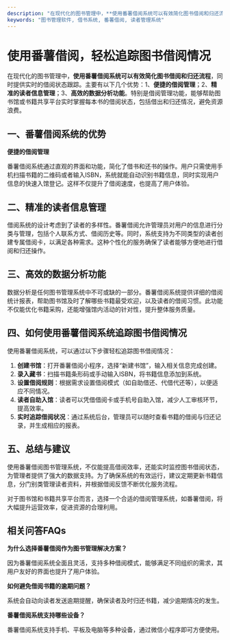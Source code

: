 ```yaml
---
description: "在现代化的图书管理中，**使用番薯借阅系统可以有效简化图书借阅和归还流程**，同时提供实时的借阅状态跟踪。主要有以下几个优势：1、**便捷的借阅管理**；2、**精准的读者信息管理**；3、**高效的数据分析功能**。特别是借阅管理功能，能够帮助图书馆或书籍共享平台实时掌握每本书的借阅状态，包括借出和归还情况，避免资源浪费。"
keywords: "图书管理软件, 借书系统, 番薯借阅, 读者管理系统"
---
```

# 使用番薯借阅，轻松追踪图书借阅情况

在现代化的图书管理中，**使用番薯借阅系统可以有效简化图书借阅和归还流程**，同时提供实时的借阅状态跟踪。主要有以下几个优势：1、**便捷的借阅管理**；2、**精准的读者信息管理**；3、**高效的数据分析功能**。特别是借阅管理功能，能够帮助图书馆或书籍共享平台实时掌握每本书的借阅状态，包括借出和归还情况，避免资源浪费。

## 一、番薯借阅系统的优势

**便捷的借阅管理**

番薯借阅系统通过直观的界面和功能，简化了借书和还书的操作。用户只需使用手机扫描书籍的二维码或者输入ISBN，系统就能自动识别书籍信息，同时实现用户信息的快速入馆登记。这样不仅提升了借阅速度，也提高了用户体验。

## 二、精准的读者信息管理

借阅系统的设计考虑到了读者的多样性。番薯借阅允许管理员对用户的信息进行分类与管理，包括个人联系方式、借阅历史等。同时，系统支持为不同类型的读者创建专属借阅卡，以满足各种需求。这种个性化的服务确保了读者能够方便地进行借阅和归还操作。

## 三、高效的数据分析功能

数据分析是任何图书管理系统中不可或缺的一部分。番薯借阅系统提供详细的借阅统计报表，帮助图书馆及时了解哪些书籍最受欢迎，以及读者的借阅习惯。此功能不仅能优化书籍采购，还能增强馆内活动的针对性，提升整体服务质量。

## 四、如何使用番薯借阅系统追踪图书借阅情况

使用番薯借阅系统，可以通过以下步骤轻松追踪图书借阅情况：

1. **创建书馆**：打开番薯借阅小程序，选择“新建书馆”，输入相关信息完成创建。
2. **录入藏书**：扫描书籍条形码或手动输入ISBN，将书籍信息添加到系统。
3. **设置借阅规则**：根据需求设置借阅模式（如自助借还、代借代还等），以便适应不同情况。
4. **读者自助入馆**：读者可以凭借借阅卡或手机号自助入馆，减少人工审核环节，提高效率。
5. **实时追踪借阅状况**：通过系统后台，管理员可以随时查看书籍的借阅与归还记录，并生成相应的报表。

## 五、总结与建议

使用番薯借阅图书管理系统，不仅能提高借阅效率，还能实时监控图书借阅状态，为管理者提供了强大的数据支持。为了确保系统的有效运行，建议定期更新书籍信息，分门别类管理读者资料，并根据借阅反馈不断优化服务流程。

对于图书馆和书籍共享平台而言，选择一个合适的借阅管理系统，如番薯借阅，将大幅提升运营效率，促进资源的合理利用。

## 相关问答FAQs

**为什么选择番薯借阅作为图书管理解决方案？**

因为番薯借阅系统全面且灵活，支持多种借阅模式，能够满足不同组织的需求，其用户友好的界面也提升了用户体验。

**如何避免借阅书籍的逾期问题？**

系统会自动向读者发送逾期提醒，确保读者及时归还书籍，减少逾期情况的发生。

**番薯借阅系统支持哪些设备？**

番薯借阅系统支持手机、平板及电脑等多种设备，通过微信小程序即可方便使用。
